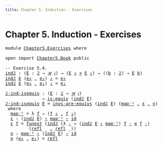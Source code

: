 ```yaml
---
title: Chapter 5. Induction - Exercises
---
```


# Chapter 5. Induction - Exercises

<pre class="Agda"><a id="94" class="Keyword">module</a> <a id="101" href="Chapter5.Exercises.html" class="Module">Chapter5.Exercises</a> <a id="120" class="Keyword">where</a>

<a id="127" class="Keyword">open</a> <a id="132" class="Keyword">import</a> <a id="139" href="Chapter5.Book.html" class="Module">Chapter5.Book</a> <a id="153" class="Keyword">public</a>

<a id="161" class="Comment">-- Exercise 5.4.</a>
<a id="ind𝟚"></a><a id="178" href="Chapter5.Exercises.html#178" class="Function">ind𝟚</a> <a id="183" class="Symbol">:</a> <a id="185" class="Symbol">(</a><a id="186" href="Chapter5.Exercises.html#186" class="Bound">E</a> <a id="188" class="Symbol">:</a> <a id="190" href="Chapter1.Book.html#2914" class="Function">𝟚</a> <a id="192" class="Symbol">→</a> <a id="194" href="Chapter1.Book.html#352" class="Function">𝒰</a> <a id="196" href="Chapter1.Book.html#337" class="Generalizable">𝒾</a><a id="197" class="Symbol">)</a> <a id="199" class="Symbol">→</a> <a id="201" class="Symbol">(</a><a id="202" href="Chapter5.Exercises.html#186" class="Bound">E</a> <a id="204" href="Chapter1.Book.html#2940" class="InductiveConstructor">₀</a> <a id="206" href="Chapter1.Book.html#1692" class="Function Operator">×</a> <a id="208" href="Chapter5.Exercises.html#186" class="Bound">E</a> <a id="210" href="Chapter1.Book.html#2958" class="InductiveConstructor">₁</a><a id="211" class="Symbol">)</a> <a id="213" class="Symbol">→</a> <a id="215" class="Symbol">((</a><a id="217" href="Chapter5.Exercises.html#217" class="Bound">b</a> <a id="219" class="Symbol">:</a> <a id="221" href="Chapter1.Book.html#2914" class="Function">𝟚</a><a id="222" class="Symbol">)</a> <a id="224" class="Symbol">→</a> <a id="226" href="Chapter5.Exercises.html#186" class="Bound">E</a> <a id="228" href="Chapter5.Exercises.html#217" class="Bound">b</a><a id="229" class="Symbol">)</a>
<a id="231" href="Chapter5.Exercises.html#178" class="Function">ind𝟚</a> <a id="236" href="Chapter5.Exercises.html#236" class="Bound">E</a> <a id="238" class="Symbol">(</a><a id="239" href="Chapter5.Exercises.html#239" class="Bound">e₀</a> <a id="242" href="Chapter1.Book.html#1538" class="InductiveConstructor Operator">,</a> <a id="244" href="Chapter5.Exercises.html#244" class="Bound">e₁</a><a id="246" class="Symbol">)</a> <a id="248" href="Chapter1.Book.html#2940" class="InductiveConstructor">₀</a> <a id="250" class="Symbol">=</a> <a id="252" href="Chapter5.Exercises.html#239" class="Bound">e₀</a>
<a id="255" href="Chapter5.Exercises.html#178" class="Function">ind𝟚</a> <a id="260" href="Chapter5.Exercises.html#260" class="Bound">E</a> <a id="262" class="Symbol">(</a><a id="263" href="Chapter5.Exercises.html#263" class="Bound">e₀</a> <a id="266" href="Chapter1.Book.html#1538" class="InductiveConstructor Operator">,</a> <a id="268" href="Chapter5.Exercises.html#268" class="Bound">e₁</a><a id="270" class="Symbol">)</a> <a id="272" href="Chapter1.Book.html#2958" class="InductiveConstructor">₁</a> <a id="274" class="Symbol">=</a> <a id="276" href="Chapter5.Exercises.html#268" class="Bound">e₁</a>

<a id="𝟚-ind-isequiv"></a><a id="280" href="Chapter5.Exercises.html#280" class="Function">𝟚-ind-isequiv</a> <a id="294" class="Symbol">:</a> <a id="296" class="Symbol">(</a><a id="297" href="Chapter5.Exercises.html#297" class="Bound">E</a> <a id="299" class="Symbol">:</a> <a id="301" href="Chapter1.Book.html#2914" class="Function">𝟚</a> <a id="303" class="Symbol">→</a> <a id="305" href="Chapter1.Book.html#352" class="Function">𝒰</a> <a id="307" href="Chapter1.Book.html#337" class="Generalizable">𝒾</a><a id="308" class="Symbol">)</a>
              <a id="324" class="Symbol">→</a> <a id="326" href="Chapter2.Book.html#7038" class="Function">is-equiv</a> <a id="335" class="Symbol">(</a><a id="336" href="Chapter5.Exercises.html#178" class="Function">ind𝟚</a> <a id="341" href="Chapter5.Exercises.html#297" class="Bound">E</a><a id="342" class="Symbol">)</a>
<a id="344" href="Chapter5.Exercises.html#280" class="Function">𝟚-ind-isequiv</a> <a id="358" href="Chapter5.Exercises.html#358" class="Bound">E</a> <a id="360" class="Symbol">=</a> <a id="362" href="Chapter2.Book.html#7212" class="Function">invs-are-equivs</a> <a id="378" class="Symbol">(</a><a id="379" href="Chapter5.Exercises.html#178" class="Function">ind𝟚</a> <a id="384" href="Chapter5.Exercises.html#358" class="Bound">E</a><a id="385" class="Symbol">)</a> <a id="387" class="Symbol">(</a><a id="388" href="Chapter5.Exercises.html#412" class="Function">map⁻¹</a> <a id="394" href="Chapter1.Book.html#1538" class="InductiveConstructor Operator">,</a> <a id="396" href="Chapter5.Exercises.html#440" class="Function">ε</a> <a id="398" href="Chapter1.Book.html#1538" class="InductiveConstructor Operator">,</a> <a id="400" href="Chapter5.Exercises.html#552" class="Function">η</a><a id="401" class="Symbol">)</a>
 <a id="404" class="Keyword">where</a>
  <a id="412" href="Chapter5.Exercises.html#412" class="Function">map⁻¹</a> <a id="418" class="Symbol">=</a> <a id="420" class="Symbol">λ</a> <a id="422" href="Chapter5.Exercises.html#422" class="Bound">f</a> <a id="424" class="Symbol">→</a> <a id="426" class="Symbol">(</a><a id="427" href="Chapter5.Exercises.html#422" class="Bound">f</a> <a id="429" href="Chapter1.Book.html#2940" class="InductiveConstructor">₀</a> <a id="431" href="Chapter1.Book.html#1538" class="InductiveConstructor Operator">,</a> <a id="433" href="Chapter5.Exercises.html#422" class="Bound">f</a> <a id="435" href="Chapter1.Book.html#2958" class="InductiveConstructor">₁</a><a id="436" class="Symbol">)</a>
  <a id="440" href="Chapter5.Exercises.html#440" class="Function">ε</a> <a id="442" class="Symbol">:</a> <a id="444" class="Symbol">(</a><a id="445" href="Chapter5.Exercises.html#178" class="Function">ind𝟚</a> <a id="450" href="Chapter5.Exercises.html#358" class="Bound">E</a><a id="451" class="Symbol">)</a> <a id="453" href="Chapter1.Exercises.html#181" class="Function Operator">∘</a> <a id="455" href="Chapter5.Exercises.html#412" class="Function">map⁻¹</a> <a id="461" href="Chapter2.Book.html#5348" class="Function Operator">∼</a> <a id="463" href="Chapter1.Book.html#948" class="Function">id</a>
  <a id="468" href="Chapter5.Exercises.html#440" class="Function">ε</a> <a id="470" href="Chapter5.Exercises.html#470" class="Bound">f</a> <a id="472" class="Symbol">=</a> <a id="474" href="Chapter2.Book.html#14035" class="Function">funext</a> <a id="481" class="Symbol">(</a><a id="482" href="Chapter5.Exercises.html#178" class="Function">ind𝟚</a> <a id="487" class="Symbol">(λ</a> <a id="490" href="Chapter5.Exercises.html#490" class="Bound">-</a> <a id="492" class="Symbol">→</a> <a id="494" class="Symbol">(</a><a id="495" href="Chapter5.Exercises.html#178" class="Function">ind𝟚</a> <a id="500" href="Chapter5.Exercises.html#358" class="Bound">E</a> <a id="502" href="Chapter1.Exercises.html#181" class="Function Operator">∘</a> <a id="504" href="Chapter5.Exercises.html#412" class="Function">map⁻¹</a><a id="509" class="Symbol">)</a> <a id="511" href="Chapter5.Exercises.html#470" class="Bound">f</a> <a id="513" href="Chapter5.Exercises.html#490" class="Bound">-</a> <a id="515" href="Chapter1.Book.html#4083" class="Function Operator">≡</a> <a id="517" href="Chapter5.Exercises.html#470" class="Bound">f</a> <a id="519" href="Chapter5.Exercises.html#490" class="Bound">-</a><a id="520" class="Symbol">)</a>
         <a id="531" class="Symbol">(</a><a id="532" href="Chapter1.Book.html#4043" class="InductiveConstructor">refl</a> <a id="537" class="Symbol">_</a> <a id="539" href="Chapter1.Book.html#1538" class="InductiveConstructor Operator">,</a> <a id="541" href="Chapter1.Book.html#4043" class="InductiveConstructor">refl</a> <a id="546" class="Symbol">_))</a>
  <a id="552" href="Chapter5.Exercises.html#552" class="Function">η</a> <a id="554" class="Symbol">:</a> <a id="556" href="Chapter5.Exercises.html#412" class="Function">map⁻¹</a> <a id="562" href="Chapter1.Exercises.html#181" class="Function Operator">∘</a> <a id="564" class="Symbol">(</a><a id="565" href="Chapter5.Exercises.html#178" class="Function">ind𝟚</a> <a id="570" href="Chapter5.Exercises.html#358" class="Bound">E</a><a id="571" class="Symbol">)</a> <a id="573" href="Chapter2.Book.html#5348" class="Function Operator">∼</a> <a id="575" href="Chapter1.Book.html#948" class="Function">id</a>
  <a id="580" href="Chapter5.Exercises.html#552" class="Function">η</a> <a id="582" class="Symbol">(</a><a id="583" href="Chapter5.Exercises.html#583" class="Bound">e₀</a> <a id="586" href="Chapter1.Book.html#1538" class="InductiveConstructor Operator">,</a> <a id="588" href="Chapter5.Exercises.html#588" class="Bound">e₁</a><a id="590" class="Symbol">)</a> <a id="592" class="Symbol">=</a> <a id="594" href="Chapter1.Book.html#4043" class="InductiveConstructor">refl</a> <a id="599" class="Symbol">_</a>
</pre>